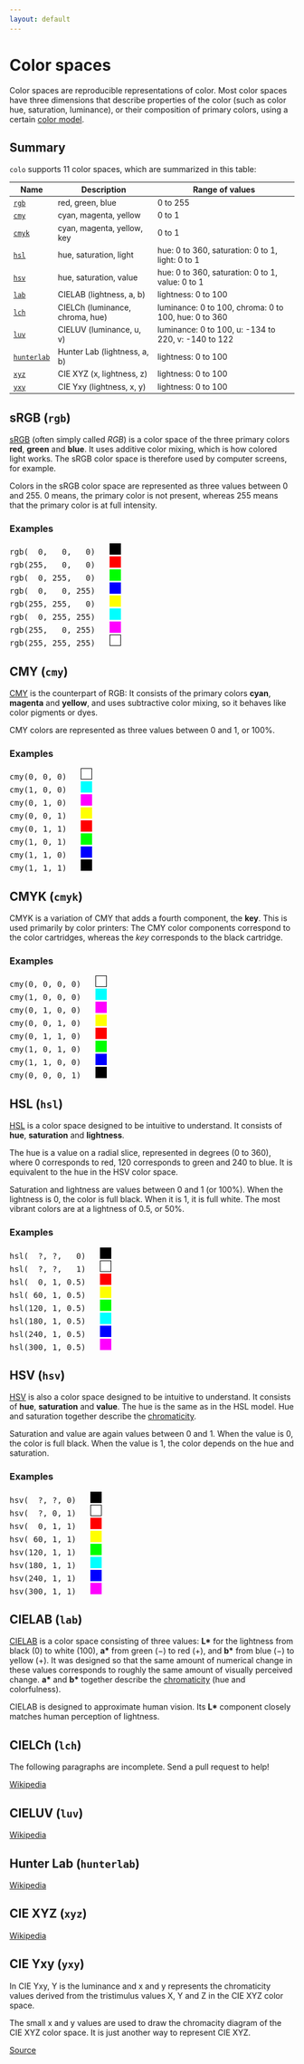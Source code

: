 ```yaml
---
layout: default
---
```


# Color spaces

Color spaces are reproducible representations of color. Most color spaces have three dimensions that describe properties of the color (such as color hue, saturation, luminance), or their composition of primary colors, using a certain [color model](https://en.wikipedia.org/wiki/Color_model).

## Summary

`colo` supports 11 color spaces, which are summarized in this table:

| Name                    | Description                     | Range of values     |
|-------------------------|---------------------------------|---------------------|
| [`rgb`](#srgb-rgb)      | red, green, blue                | 0 to 255            |
| [`cmy`](#cmy-cmy)       | cyan, magenta, yellow           | 0 to 1              |
| [`cmyk`](#cmyk-cmyk)    | cyan, magenta, yellow, key      | 0 to 1              |
| [`hsl`](#hsl-hsl)       | hue, saturation, light          | hue: 0 to 360, saturation: 0 to 1, light: 0 to 1     |
| [`hsv`](#hsv-hsv)       | hue, saturation, value          | hue: 0 to 360, saturation: 0 to 1, value: 0 to 1     |
| [`lab`](#cielab-lab)    | CIELAB (lightness, a, b)        | lightness: 0 to 100 |
| [`lch`](#cielch-lch)    | CIELCh (luminance, chroma, hue) | luminance: 0 to 100, chroma: 0 to 100, hue: 0 to 360 |
| [`luv`](#cieluv-luv)    | CIELUV (luminance, u, v)        | luminance: 0 to 100, u: -134 to 220, v: -140 to 122  |
| [`hunterlab`](#hunter-lab-hunterlab) | Hunter Lab (lightness, a, b) | lightness: 0 to 100 |
| [`xyz`](#cie-xyz-xyz)   | CIE XYZ (x, lightness, z)       | lightness: 0 to 100 |
| [`yxy`](#cie-yxy-yxy)   | CIE Yxy (lightness, x, y)       | lightness: 0 to 100 |

## sRGB (`rgb`)

[sRGB](https://en.wikipedia.org/wiki/SRGB) (often simply called _RGB_) is a color space of the three primary colors **red**, **green** and **blue**. It uses additive color mixing, which is how colored light works. The sRGB color space is therefore used by computer screens, for example.

Colors in the sRGB color space are represented as three values between 0 and 255. 0 means, the primary color is not present, whereas 255 means that the primary color is at full intensity.

### Examples

<pre class="color-examples">
rgb(  0,   0,   0)   <img src="./assets/colors/black.png" alt="">
rgb(255,   0,   0)   <img src="./assets/colors/red.png" alt="">
rgb(  0, 255,   0)   <img src="./assets/colors/green.png" alt="">
rgb(  0,   0, 255)   <img src="./assets/colors/blue.png" alt="">
rgb(255, 255,   0)   <img src="./assets/colors/yellow.png" alt="">
rgb(  0, 255, 255)   <img src="./assets/colors/cyan.png" alt="">
rgb(255,   0, 255)   <img src="./assets/colors/magenta.png" alt="">
rgb(255, 255, 255)   <img src="./assets/colors/white.png" alt="">
</pre>

## CMY (`cmy`)

[CMY](https://en.wikipedia.org/wiki/CMY_color_model) is the counterpart of RGB: It consists of the primary colors **cyan**, **magenta** and **yellow**, and uses subtractive color mixing, so it behaves like color pigments or dyes.

CMY colors are represented as three values between 0 and 1, or 100%.

### Examples

<pre class="color-examples">
cmy(0, 0, 0)   <img src="./assets/colors/white.png" alt="">
cmy(1, 0, 0)   <img src="./assets/colors/cyan.png" alt="">
cmy(0, 1, 0)   <img src="./assets/colors/magenta.png" alt="">
cmy(0, 0, 1)   <img src="./assets/colors/yellow.png" alt="">
cmy(0, 1, 1)   <img src="./assets/colors/red.png" alt="">
cmy(1, 0, 1)   <img src="./assets/colors/green.png" alt="">
cmy(1, 1, 0)   <img src="./assets/colors/blue.png" alt="">
cmy(1, 1, 1)   <img src="./assets/colors/black.png" alt="">
</pre>

## CMYK (`cmyk`)

CMYK is a variation of CMY that adds a fourth component, the **key**. This is used primarily by color printers: The CMY color components correspond to the color cartridges, whereas the _key_ corresponds to the black cartridge.

### Examples

<pre class="color-examples">
cmy(0, 0, 0, 0)   <img src="./assets/colors/white.png" alt="">
cmy(1, 0, 0, 0)   <img src="./assets/colors/cyan.png" alt="">
cmy(0, 1, 0, 0)   <img src="./assets/colors/magenta.png" alt="">
cmy(0, 0, 1, 0)   <img src="./assets/colors/yellow.png" alt="">
cmy(0, 1, 1, 0)   <img src="./assets/colors/red.png" alt="">
cmy(1, 0, 1, 0)   <img src="./assets/colors/green.png" alt="">
cmy(1, 1, 0, 0)   <img src="./assets/colors/blue.png" alt="">
cmy(0, 0, 0, 1)   <img src="./assets/colors/black.png" alt="">
</pre>

## HSL (`hsl`)

[HSL](https://en.wikipedia.org/wiki/HSL_and_HSV) is a color space designed to be intuitive to understand. It consists of **hue**, **saturation** and **lightness**.

The hue is a value on a radial slice, represented in degrees (0 to 360), where 0 corresponds to red, 120 corresponds to green and 240 to blue. It is equivalent to the hue in the HSV color space.

Saturation and lightness are values between 0 and 1 (or 100%). When the lightness is 0, the color is full black. When it is 1, it is full white. The most vibrant colors are at a lightness of 0.5, or 50%.

### Examples

<pre class="color-examples">
hsl(  ?, ?,   0)   <img src="./assets/colors/black.png" alt="">
hsl(  ?, ?,   1)   <img src="./assets/colors/white.png" alt="">
hsl(  0, 1, 0.5)   <img src="./assets/colors/red.png" alt="">
hsl( 60, 1, 0.5)   <img src="./assets/colors/yellow.png" alt="">
hsl(120, 1, 0.5)   <img src="./assets/colors/green.png" alt="">
hsl(180, 1, 0.5)   <img src="./assets/colors/cyan.png" alt="">
hsl(240, 1, 0.5)   <img src="./assets/colors/blue.png" alt="">
hsl(300, 1, 0.5)   <img src="./assets/colors/magenta.png" alt="">
</pre>

## HSV (`hsv`)

[HSV](https://en.wikipedia.org/wiki/HSL_and_HSV) is also a color space designed to be intuitive to understand. It consists of **hue**, **saturation** and **value**. The hue is the same as in the HSL model. Hue and saturation together describe the [chromaticity](https://en.wikipedia.org/wiki/Chromaticity).

Saturation and value are again values between 0 and 1. When the value is 0, the color is full black. When the value is 1, the color depends on the hue and saturation.

### Examples

<pre class="color-examples">
hsv(  ?, ?, 0)   <img src="./assets/colors/black.png" alt="">
hsv(  ?, 0, 1)   <img src="./assets/colors/white.png" alt="">
hsv(  0, 1, 1)   <img src="./assets/colors/red.png" alt="">
hsv( 60, 1, 1)   <img src="./assets/colors/yellow.png" alt="">
hsv(120, 1, 1)   <img src="./assets/colors/green.png" alt="">
hsv(180, 1, 1)   <img src="./assets/colors/cyan.png" alt="">
hsv(240, 1, 1)   <img src="./assets/colors/blue.png" alt="">
hsv(300, 1, 1)   <img src="./assets/colors/magenta.png" alt="">
</pre>


## CIELAB (`lab`)

[CIELAB](https://en.wikipedia.org/wiki/CIELAB_color_space) is a color space consisting of three values: __L\*__ for the lightness from black (0) to white (100), __a\*__ from green (−) to red (+), and __b\*__ from blue (−) to yellow (+). It was designed so that the same amount of numerical change in these values corresponds to roughly the same amount of visually perceived change. __a\*__ and __b\*__ together describe the [chromaticity](https://en.wikipedia.org/wiki/Chromaticity) (hue and colorfulness).

CIELAB is designed to approximate human vision. Its __L\*__ component closely matches human perception of lightness.

## CIELCh (`lch`)

The following paragraphs are incomplete. Send a pull request to help!

[Wikipedia](https://en.wikipedia.org/wiki/CIELAB_color_space#Cylindrical_representation:_CIELCh_or_CIEHLC)

## CIELUV (`luv`)

[Wikipedia](https://en.wikipedia.org/wiki/CIELUV)

## Hunter Lab (`hunterlab`)

[Wikipedia](https://en.wikipedia.org/wiki/CIELAB_color_space#Hunter_Lab)

## CIE XYZ (`xyz`)

[Wikipedia](https://en.wikipedia.org/wiki/CIE_1931_color_space)

## CIE Yxy (`yxy`)

In CIE Yxy, Y is the luminance and x and y represents the chromaticity values derived from the tristimulus values X, Y and Z in the CIE XYZ color space.

The small x and y values are used to draw the chromacity diagram of the CIE XYZ color space. It is just another way to represent CIE XYZ.

[Source](https://wolfcrow.com/what-is-the-difference-between-cie-lab-cie-rgb-cie-xyy-and-cie-xyz/)
